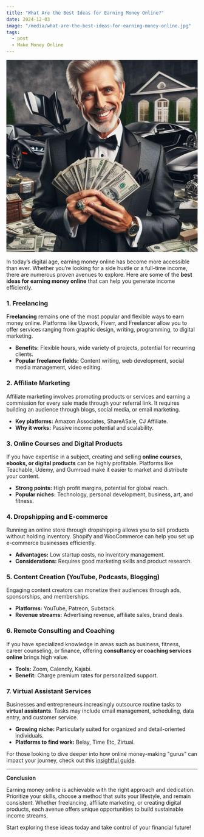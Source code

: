 ```yaml
---
title: "What Are the Best Ideas for Earning Money Online?"
date: 2024-12-03
image: "/media/what-are-the-best-ideas-for-earning-money-online.jpg"
tags:
  - post
  - Make Money Online
---
```


![What Are the Best Ideas for Earning Money Online?](/media/what-are-the-best-ideas-for-earning-money-online.jpg)

In today’s digital age, earning money online has become more accessible than ever. Whether you’re looking for a side hustle or a full-time income, there are numerous proven avenues to explore. Here are some of the **best ideas for earning money online** that can help you generate income efficiently.

### 1. Freelancing

**Freelancing** remains one of the most popular and flexible ways to earn money online. Platforms like Upwork, Fiverr, and Freelancer allow you to offer services ranging from graphic design, writing, programming, to digital marketing.

- **Benefits:** Flexible hours, wide variety of projects, potential for recurring clients.
- **Popular freelance fields:** Content writing, web development, social media management, video editing.

### 2. Affiliate Marketing

Affiliate marketing involves promoting products or services and earning a commission for every sale made through your referral link. It requires building an audience through blogs, social media, or email marketing.

- **Key platforms:** Amazon Associates, ShareASale, CJ Affiliate.
- **Why it works:** Passive income potential and scalability.

### 3. Online Courses and Digital Products

If you have expertise in a subject, creating and selling **online courses, ebooks, or digital products** can be highly profitable. Platforms like Teachable, Udemy, and Gumroad make it easier to market and distribute your content.

- **Strong points:** High profit margins, potential for global reach.
- **Popular niches:** Technology, personal development, business, art, and fitness.

### 4. Dropshipping and E-commerce

Running an online store through dropshipping allows you to sell products without holding inventory. Shopify and WooCommerce can help you set up e-commerce businesses efficiently.

- **Advantages:** Low startup costs, no inventory management.
- **Considerations:** Requires good marketing skills and product research.

### 5. Content Creation (YouTube, Podcasts, Blogging)

Engaging content creators can monetize their audiences through ads, sponsorships, and memberships.

- **Platforms:** YouTube, Patreon, Substack.
- **Revenue streams:** Advertising revenue, affiliate sales, brand deals.

### 6. Remote Consulting and Coaching

If you have specialized knowledge in areas such as business, fitness, career counseling, or finance, offering **consultancy or coaching services online** brings high value.

- **Tools:** Zoom, Calendly, Kajabi.
- **Benefit:** Charge premium rates for personalized support.

### 7. Virtual Assistant Services

Businesses and entrepreneurs increasingly outsource routine tasks to **virtual assistants**. Tasks may include email management, scheduling, data entry, and customer service.

- **Growing niche:** Particularly suited for organized and detail-oriented individuals.
- **Platforms to find work:** Belay, Time Etc, Zirtual.

For those looking to dive deeper into how online money-making "gurus" can impact your journey, check out this [insightful guide](https://supertotallyawesome.com/posts/make-money-online-gurus/).

---

**Conclusion**

Earning money online is achievable with the right approach and dedication. Prioritize your skills, choose a method that suits your lifestyle, and remain consistent. Whether freelancing, affiliate marketing, or creating digital products, each avenue offers unique opportunities to build sustainable income streams.

Start exploring these ideas today and take control of your financial future!
